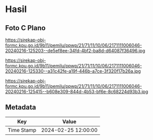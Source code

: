 # Hasil

## Foto C Plano

https://sirekap-obj-formc.kpu.go.id/9b11/pemilu/ppwp/21/71/11/10/06/2171111006046-20240216-125203--de5ef8ee-34fd-4bf2-ba8d-d64087f36496.jpg

https://sirekap-obj-formc.kpu.go.id/9b11/pemilu/ppwp/21/71/11/10/06/2171111006046-20240216-125330--a31c42fe-a19f-446b-a7ce-3f320f17b26a.jpg

https://sirekap-obj-formc.kpu.go.id/9b11/pemilu/ppwp/21/71/11/10/06/2171111006046-20240216-125415--b608e309-844d-4b53-bf6e-8c68224d93b3.jpg


## Metadata

| Key        | Value               |
| ---------- | ------------------- |
| Time Stamp | 2024-02-25 12:00:00 |



